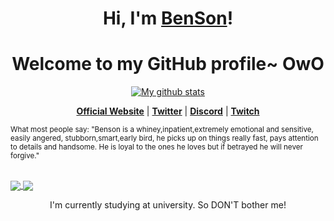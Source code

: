 <!--### Hi there 👋

> A summary of what people think about me: "Benson is a whiney,inpatient,extremely emotional and sensitive, easily angered, stubborn,smart,early bird, he picks up on things really fast, pays attention to details and handsome. He is loyal to the ones he loves but if betrayed he will never forgive."

![Anurag's github stats](https://github-readme-stats.vercel.app/api?username=DEVBenSon&show_icons=true&theme=dark)[![Top Langs](https://github-readme-stats.vercel.app/api/top-langs/?username=DaneEveritt&layout=compact)](https://github.com/anuraghazra/github-readme-stats)

<a href="https://github.com/DEVBenSon/pterodactyl-eggs">
  <img align="center" src="https://github-readme-stats.vercel.app/api/pin/?username=DEVBenSon&repo=pterodactyl-eggs" />
</a>
<a href="https://github.com/DEVBenSon/FiveM-Car-Packs">
  <img align="center" src="https://github-readme-stats.vercel.app/api/pin/?username=DEVBenSon&repo=FiveM-Car-Packs" />
</a>
-->


<h1 align="center">Hi, I'm <a href="https://www.DEVBenSon.com">BenSon</a>!</h1>
<h1 align="center">Welcome to my GitHub profile~ OwO</h1>

<p align="center">
  <a href="https://github.com/DEVBenSon"><img src="https://github-readme-stats.vercel.app/api?username=DEVBenSon&hide_border=true&show_icons=true" alt="My github stats"></a>
</p>

<p align="center">
  <strong><a href="https://www.DEVBenSon.com.com">Official Website</a></strong> |
  <strong><a href="https://twitter.com/DEVBenSon">Twitter</a></strong> |
  <strong><a href="https://discord.gg/M9wdwwf">Discord</a></strong> |
  <strong><a href="https://www.twitch.tv/DEVBenSon">Twitch</a></strong>
</p>
<small align="center"> What most people say: "Benson is a whiney,inpatient,extremely emotional and sensitive, easily angered, stubborn,smart,early bird, he picks up on things really fast, pays attention to details and handsome. He is loyal to the ones he loves but if betrayed he will never forgive." </small>

<br><a href="https://github.com/DEVBenSon/pterodactyl-eggs">
  <img align="center" src="https://github-readme-stats.vercel.app/api/pin/?username=DEVBenSon&repo=pterodactyl-eggs" />
</a>
<a href="https://github.com/DEVBenSon/FiveM-Car-Packs">
  <img align="center" src="https://github-readme-stats.vercel.app/api/pin/?username=DEVBenSon&repo=FiveM-Car-Packs" />
</a>
<p align="center">I'm currently studying at university. So DON'T bother me!</p>
